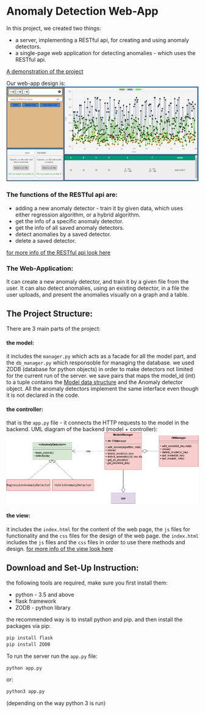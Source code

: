 # Anomaly Detection Web-App

In this project, we created two things: 
- a server, implementing a RESTful api, for creating and using anomaly detectors.
- a single-page web application for detecting anomalies - which uses the RESTful api.

[A demonstration of the project](link_to_youtube_video)

Our web-app design is:
![web-app-view](readme-resources/web-app.png?raw=TRUE "web-app")


### The functions of the RESTful api are:
- adding a new anomaly detector - train it by given data, which uses either regression algorithm, or a hybrid algorithm.
- get the info of a specific anomaly detector.
- get the info of all saved anomaly detectors.
- detect anomalies by a saved detector.
- delete a saved detector.

[for more info of the RESTful api look here](RESTful-api.md)

### The Web-Application:
It can create a new anomaly detector, and train it by a given file from the user.
It can also detect anomalies, using an existing detector, in a file the user uploads, and present the anomalies visually on a graph and a table.

## The Project Structure:
There are 3 main parts of the project:
#### the model:
it includes the `manager.py` which acts as a facade for all the model part, and the `db_manager.py` which responsoble for managing the database.
we used ZODB (database for python objects) in order to make detectors not limited for the current run of the server. we save pairs that maps the model_id (int) to a tuple contains the [Model data structure](RESTful-api.md#model-structure) and the Anomaly detector object.
All the anomaly detectors implement the same interface even though it is not declared in the code.
#### the controller:
that is the `app.py` file - it connects the HTTP requests to the model in the backend.
UML diagram of the backend (model + controller):
![web-app-view](readme-resources/backend.png?raw=TRUE "web-app")

#### the view:
it includes the `index.html` for the content of the web page, the `js` files for functionality and the `css` files for the design of the web page.
the `index.html` includes the `js` files and the `css` files in order to use there methods and design.
[for more info of the view look here](View.md)




## Download and Set-Up Instruction:
the following tools are required, make sure you first install them:
- python - 3.5 and above
- flask framework
- ZODB - python library

the recommended way is to install python and pip. and then install the packages via pip:
```sh
pip install flask
pip install ZODB
```



To run the server run the `app.py` file:
```sh
python app.py
```
or: 
```sh 
python3 app.py
```
(depending on the way python 3 is run)
